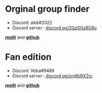 
# Orginal group finder

* Discord: alek#2022
* Discord server : [discord.gg/2QzSGz8G8u](discord.gg/2QzSGz8G8u)


 [**replit**](https://replit.com/@AleksGroupFinder/AleksGroupFinder) and [**github**](https://github.com/Alektherblxdev/Roblox-Group-Finder)
 

# Fan edition

* Discord: Veba#9489
* Discord server : [discord.gg/znj8bRXZrc](discord.gg/znj8bRXZrc)

[**replit**](https://replit.com/@yunusbayrak/AleksGroupFinderV2?v=1) and [**github**](https://github.com/Vebaisback/GroupFinder#orginal-group-finder)


